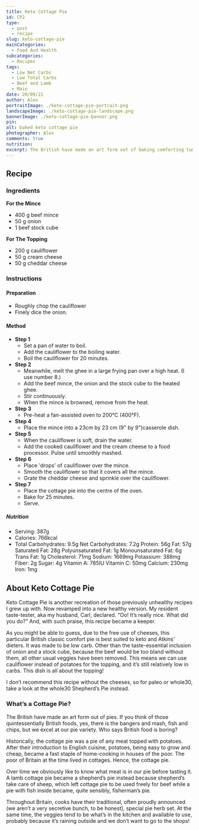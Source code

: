 ```yaml
---
title: Keto Cottage Pie
id: CP2
type: 
  - post
  - recipe
slug: keto-cottage-pie
mainCategories: 
  - Food And Health
subcategories: 
  - Recipes
tags: 
  - Low Net Carbs 
  - Low Total Carbs 
  - Beef and Lamb 
  - Main
date: 20/09/21
author: Alex
portraitImage: ./keto-cottage-pie-portrait.png
landscapeImage: ./keto-cottage-pie-landscape.png
bannerImage: ./keto-cottage-pie-banner.png
pin: 
alt: baked keto cottage pie
photographer: Alex
comments: true
nutrition: 
excerpt: The British have made an art form out of baking comforting tummy-filling rib-sticking pies. This is one which is made to be lower in net carbs. Beef mince and onion with cauliflower cream cheese topping and a crust of cheddar cheese.
---
```


## Recipe ##

### Ingredients ###

**For the Mince**
  - 400 g beef mince
  - 50 g onion
  - 1 beef stock cube

**For The Topping**
  - 200 g cauliflower
  - 50 g cream cheese
  - 50 g cheddar cheese

### Instructions ###

#### Preparation ####
  - Roughly chop the cauliflower
  - Finely dice the onion.

#### Method ####
  - **Step 1**
    - Set a pan of water to boil.
    - Add the cauliflower to the boiling water.
    - Boil the cauliflower for 20 minutes.
  - **Step 2**
    - Meanwhile, melt the ghee in a large frying pan over a high heat. (I use number 8.)
    - Add the beef mince, the onion and the stock cube to the heated ghee. 
    - Stir continuously. 
    - When the mince is browned, remove from the heat.
  - **Step 3**
    - Pre-heat a fan-assisted oven to 200°C (400°F).
  - **Step 4**
    - Place the mince into a 23cm by 23 cm (9" by 9")casserole dish.
  - **Step 5**
    - When the cauliflower is soft, drain the water.
    - Add the cooked cauliflower and the cream cheese to a food processor. Pulse until smoothly mashed.
  - **Step 6**
    - Place 'drops' of cauliflower over the mince.
    - Smooth the cauliflower so that it covers all the mince.
    - Grate the cheddar cheese and sprinkle over the cauliflower.
  - **Step 7**
    - Place the cottage pie into the centre of the oven. 
    - Bake for 25 minutes.
    - Serve.

##### Nutrition #####
- Serving: 387g
- Calories: 766kcal
- Total Carbohydrates: 9.5g
Net Carbohydrates: 7.2g
Protein: 56g
Fat: 57g
Saturated Fat: 28g
Polyunsaturated Fat: 1g
Monounsaturated Fat: 6g
Trans Fat: 1g
Cholesterol: 71mg
Sodium: 1669mg
Potassium: 388mg
Fiber: 2g
Sugar: 4g
Vitamin A: 785IU
Vitamin C: 50mg
Calcium: 230mg
Iron: 1mg

## About Keto Cottage Pie ## 
Keto Cottage Pie is another recreation of those previously unhealthy recipes I grew up with. Now revamped into a new healthy version. My resident taste-tester, aka my husband, Carl, declared. “Oo! It’s really nice. What did you do?” And, with such praise, this recipe became a keeper.

As you might be able to guess, due to the free use of cheeses, this particular British classic comfort pie is best suited to keto and Atkins’ dieters. It was made to be low carb. Other than the taste-essential inclusion of onion and a stock cube, because the beef would be too bland without them, all other usual veggies have been removed.  This means we can use cauliflower instead of potatoes for the topping, and it’s still relatively low in carbs.  This dish is all about the topping!

I don’t recommend this recipe without the cheeses, so for paleo or whole30, take a look at the whole30 Shepherd’s Pie instead.

### What’s a Cottage Pie? ###
The British have made an art form out of pies.  If you think of those quintessentially British foods, yes, there is the bangers and mash, fish and chips, but we excel at our pie variety. Who says British food is boring?

Historically, the cottage pie was a pie of any meat topped with potatoes.  After their introduction to English cuisine, potatoes, being easy to grow and cheap, became a fast staple of home-cooking in houses of the poor. The poor of Britain at the time lived in cottages. Hence, the cottage pie.

Over time we obviously like to know what meat is in our pie before tasting it. A lamb cottage pie became a shepherd’s pie instead because shepherd’s take care of sheep, which left cottage pie to be used freely for beef while a pie with fish inside became, quite sensibly, fisherman’s pie.

Throughout Britain, cooks have their traditional, often proudly announced (we aren’t a very secretive bunch, to be honest), special pie herb set. At the same time, the veggies tend to be what’s in the kitchen and available to use, probably because it’s raining outside and we don’t want to go to the shops!
